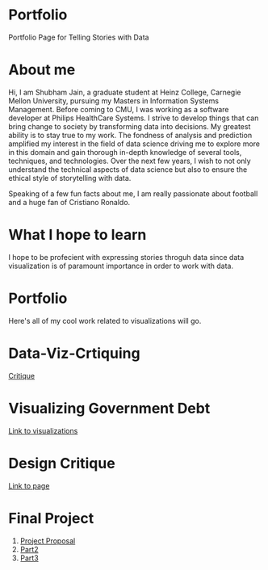 # Portfolio
Portfolio Page for Telling Stories with Data

# About me
Hi, I am Shubham Jain, a graduate student at Heinz College, Carnegie Mellon University, pursuing my Masters in Information Systems Management. Before coming to CMU, I was working as a software developer at Philips HealthCare Systems. I strive to develop things that can bring change to society by transforming data into decisions. My greatest ability is to stay true to my work. The fondness of analysis and prediction amplified my interest in the field of data science driving me to explore more in this domain and gain thorough in-depth knowledge of several tools, techniques, and technologies. Over the next few years, I wish to not only understand the technical aspects of data science but also to ensure the ethical style of storytelling with data.

Speaking of a few fun facts about me, I am really passionate about football and a huge fan of Cristiano Ronaldo.

# What I hope to learn
I hope to be profecient with expressing stories throguh data since data visualization is of paramount importance in order to work with data.

# Portfolio
Here's all of my cool work related to visualizations will go. 

# Data-Viz-Crtiquing
[Critique](./Data-Viz-Critique-1.xlsx)

# Visualizing Government Debt
[Link to visualizations](./TSWDass2.md)

# Design Critique
[Link to page](/dataviz3&4.md)

# Final Project
1. [Project Proposal](/proposal.md)
2. [Part2](/final_project_part2.md)
3. [Part3](/Final_Project_Part3.md)
